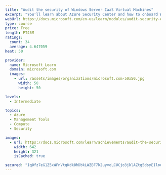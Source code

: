 ```yaml
---
title: "Audit the security of Windows Server IaaS Virtual Machines"
excerpt: "You'll learn about Azure Security Center and how to onboard Windows Server computers to Security Center. You'll also learn about Azure Sentinel, security information and event management (SIEM), and security orchestration, automation and response (SOAR)."
webUrl: https://docs.microsoft.com/en-us/learn/modules/audit-security-of-windows-server-iaas-virtual-machines/
type: course
price: Free
length: PT45M
ratings:
  count: 34
  average: 4.647059
heat: 50

provider:
  name: Microsoft Learn
  domain: microsoft.com
  images:
    - url: /assets/images/organizations/microsoft.com-50x50.jpg
      width: 50
      height: 50

levels:
  - Intermediate

topics:
  - Azure
  - Management Tools
  - Compute
  - Security

images:
  - url: https://docs.microsoft.com/learn/achievements/audit-the-security-of-windows-server-iaas-vms-social.png
    width: 642
    height: 321
    isCached: true

secured: "IqOfz7eG1Z5xWFnVtqKdk8hDbkLWZBF7k2uyvoLCUCjo3jklAZtg5dsyEIlodz3e5cn6DC6wizYDk8GJd9t8qb16nw99uvTVvm+aiEt5TVa+QyWLxSKUZk5DTmWzSpRbA2d9iLXVz6XRC0I2P5RFcY2Jn6tYfAtJ9/7qfoXkdbOZ4E0FCzC2s2vXQJFUhPHP/chKxbTr1kJw36jLzowPGjM6CcaIa1HyrcE9af9MzCSdazRj6e9tUiJFDVKE6tsB000k2aq/SCHe9BvW2bwzp3zygBzawe04EpbAqf36D0m3IxkKhVF6Iq9PfmW69qd/ZN3Geb8BkM0cV9d/EYi15osUwRQ48V2DjrHS5i6YXM3aeoLOK4OhzUi4DeuSA3KZ4IF76gDmHQXM58j97Uthq8qtYf55oPgjvJloHRr7XVU=;gMMWJ4QZoJPiWIuhPZAygA=="
---
```


